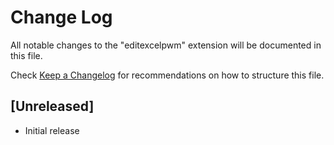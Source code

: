# Change Log

All notable changes to the "editexcelpwm" extension will be documented in this file.

Check [Keep a Changelog](http://keepachangelog.com/) for recommendations on how to structure this file.

## [Unreleased]

- Initial release